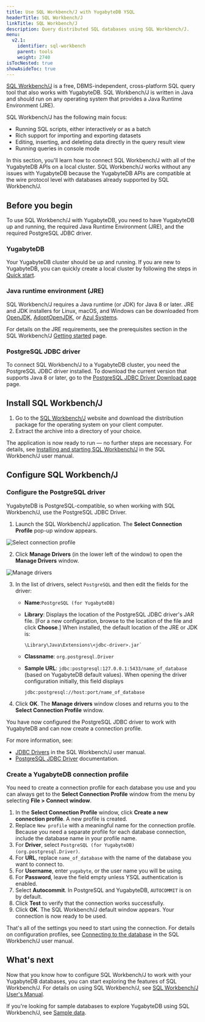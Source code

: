 ```yaml
---
title: Use SQL Workbench/J with YugabyteDB YSQL
headerTitle: SQL Workbench/J
linkTitle: SQL Workbench/J
description: Query distributed SQL databases using SQL Workbench/J.
menu:
  v2.1:
    identifier: sql-workbench
    parent: tools
    weight: 2740
isTocNested: true
showAsideToc: true
---
```


[SQL Workbench/J](https://www.sql-workbench.eu/index.html) is a free, DBMS-independent, cross-platform SQL query tool that also works with YugabyteDB. SQL Workbench/J is written in Java and should run on any operating system that provides a Java Runtime Environment (JRE).

SQL Workbench/J has the following main focus:

- Running SQL scripts, either interactively or as a batch
- Rich support for importing and exporting datasets
- Editing, inserting, and deleting data directly in the query result view
- Running queries in console mode

In this section, you'll learn how to connect SQL Workbench/J with all of the YugabyteDB APIs on a local cluster. SQL Workbench/J works without any issues with YugabyteDB because the YugabyteDB APIs are compatible at the wire protocol level with databases already supported by SQL Workbench/J.

## Before you begin

To use SQL Workbench/J with YugabyteDB, you need to have YugabyteDB up and running, the required Java Runtime Environment (JRE), and the required PostgreSQL JDBC driver.

### YugabyteDB

Your YugabyteDB cluster should be up and running. If you are new to YugabyteDB, you can quickly create a local cluster by following the steps in [Quick start](../../../quick-start/install).

### Java runtime environment (JRE)

SQL Workbench/J requires a Java runtime (or JDK) for Java 8 or later. JRE and JDK installers for Linux, macOS, and Windows can be downloaded from [OpenJDK](http://jdk.java.net/), [AdoptOpenJDK](https://adoptopenjdk.net/), or [Azul Systems](https://www.azul.com/downloads/zulu-community/).

For details on the JRE requirements, see the prerequisites section in the SQL Workbench/J [Getting started](http://www.sql-workbench.eu/getting-started.html) page.

### PostgreSQL JDBC driver

To connect SQL Workbench/J to a YugabyteDB cluster, you need the PostgreSQL JDBC driver installed. To download the current version that supports Java 8 or later, go to the [PostgreSQL JDBC Driver Download page](https://jdbc.postgresql.org/download.html) page.

## Install SQL Workbench/J

1. Go to the [SQL Workbench/J](http://www.sql-workbench.net/) website and download the distribution package for the operating system on your client computer.
2. Extract the archive into a directory of your choice.

The application is now ready to run — no further steps are necessary. For details, see [Installing and starting SQL Workbench/J](http://www.sql-workbench.eu/manual/install.html) in the SQL Workbench/J user manual.

## Configure SQL Workbench/J

### Configure the PostgreSQL driver

YugabyteDB is PostgreSQL-compatible, so when working with SQL Workbench/J, use the PostgreSQL JDBC Driver.

1. Launch the SQL Workbench/J application. The **Select Connection Profile** pop-up window appears.

![Select connection profile](/images/develop/tools/sql-workbench/sql-wb_connection-profile.png)

2. Click **Manage Drivers** (in the lower left of the window) to open the **Manage Drivers** window.

![Manage drivers](/images/develop/tools/sql-workbench/sql-wb-manage-drivers.png)

3. In the list of drivers, select `PostgreSQL` and then edit the fields for the driver:

    - **Name**:`PostgreSQL (for YugabyteDB)`
    - **Library**: Displays the location of the PostgreSQL JDBC driver's JAR file. [For a new configuration, browse to the location of the file and click **Choose**.] When installed, the default location of the JRE or JDK is:

      ```
      \Library\Java\Extensions\<jdbc-driver>.jar`
      ```

    - **Classname**: `org.postgresql.Driver`
    - **Sample URL**: `jdbc:postgresql:127.0.0.1:5433/name_of_database` (based on YugabyteDB default values). When opening the driver configuration initially, this field displays
  
        ```
       jdbc:postgresql://host:port/name_of_database
        ```

4. Click **OK**. The **Manage drivers** window closes and returns you to the **Select Connection Profile** window.

You have now configured the PostgreSQL JDBC driver to work with YugabyteDB and can now create a connection profile.

For more information, see:

- [JDBC Drivers](http://www.sql-workbench.net/manual/jdbc-setup.html) in the SQL Workbench/J user manual.
- [PostgreSQL JDBC Driver](https://jdbc.postgresql.org/documentation/documentation.html) documentation.

### Create a YugabyteDB connection profile

You need to create a connection profile for each database you use and you can always get to the **Select Connection Profile** window from the menu by selecting **File > Connect window**.

1. In the **Select Connection Profile** window, click **Create a new connection profile**. A new profile is created.
2. Replace `New profile` with a meaningful name for the connection profile. Because you need a separate profile for each database connection, include the database name in your profile name.
3. For **Driver**, select `PostgreSQL (for YugabyteDB) (org.postgresql.Driver)`.
4. For **URL**, replace `name_of_database` with the name of the database you want to connect to.
5. For **Username**, enter `yugabyte`, or the user name you will be using.
6. For **Password**, leave the field empty unless YSQL authentication is enabled.
7. Select **Autocommit**. In PostgreSQL and YugabyteDB, `AUTOCOMMIT` is on by default.
8. Click **Test** to verify that the connection works successfully.
9. Click **OK**.  The SQL Workbench/J default window appears. Your connection is now ready to be used.

That's all of the settings you need to start using the connection. For details on configuration profiles, see [Connecting to the database](http://www.sql-workbench.eu/manual/profiles.html) in the SQL Workbench/J user manual.

## What's next

Now that you know how to configure SQL Workbench/J to work with your YugabyteDB databases, you can start exploring the features of SQL Workbench/J. For details on using SQL Workbench/J, see [SQL Workbench/J User's Manual](https://www.sql-workbench.eu/manual/workbench-manual.html).

If you're looking for sample databases to explore YugabyteDB using SQL Workbench/J, see [Sample data](../../sample-data/).

